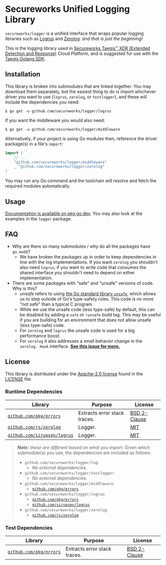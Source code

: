 # Secureworks Unified Logging Library

`secureworks/logger` is a unified interface that wraps popular logging
libraries such as [Logrus][logrus] and [Zerolog][zerolog]: _and that is just
the beginning!_

This is the logging library used in
[Secureworks Taegis™ XDR (Extended Detection and Response)][taegis-xdr] Cloud
Platform, and is suggested for use with the [Taegis Golang SDK][taegis-sdk].

## Installation

This library is broken into submodules that are linked together. You may
download them separately, but the easiest thing to do is import whichever 
driver you want to use (`logrus`, `zerolog`, or `testlogger`), and these will 
include the dependencies you need:

```
$ go get -u github.com/secureworks/logger/logrus
```

If you want the middleware you would also need:

```
$ go get -u github.com/secureworks/logger/middleware
```

Alternatively, if your project is using Go modules then, reference the driver 
package(s) in a file's `import`:

```go
import (
	// ...
	"github.com/secureworks/logger/middleware"
	_ "github.com/secureworks/logger/zerolog"
)
```

You may run any Go command and the toolchain will resolve and fetch the
required modules automatically.

## Usage

[Documentation is available on pkg.go.dev][godocs]. You may also look at the 
examples in the `logger` package.

## FAQ

- Why are there so many submodules / why do all the packages have `go.mod`s?
    - We have broken the packages up in order to keep dependencies in line 
      with the log implementations. If you want `zerolog` you shouldn't also 
      need `logrus`; if you want to write code that consumes the shared 
      interface you shouldn't need to depend on either implementation. 
- There are some packages with "safe" and "unsafe" versions of code. Why is this?
    - *unsafe* refers to using [the Go standard library `unsafe`][unsafe],
      which allows us to step outside of Go's type-safety rules. This code is 
      no more "not safe" than a typical C program.
    - While we use the unsafe code (less type-safe) by default, this can be
      disabled by adding a `safe` or `!unsafe` build tag. This may be useful
      if you are building for an environment that does not allow unsafe (less 
      type-safe) code.
    - For `zerolog` and `logrus` the unsafe code is used for a big performance 
      boost.
    - For `zerolog` it also addresses a small behavior change in the `zerolog.
      Hook` interface.
      **[See this issue for more.](https://github.com/rs/zerolog/issues/408)** 

## License

This library is distributed under the [Apache-2.0 license][apache-2] found in 
the [LICENSE](./LICENSE) file.

### Runtime Dependencies

| Library                                                                    | Purpose                         | License                                                          |
|----------------------------------------------------------------------------|---------------------------------|------------------------------------------------------------------|
| [`github.com/pkg/errors`](https://github.com/pkg/errors)                   | Extracts error stack traces.    | [BSD 2-Clause](https://choosealicense.com/licenses/bsd-2-clause) |
| [`github.com/rs/zerolog`](https://github.com/rs/zerolog)                   | Logger.                         | [MIT](https://choosealicense.com/licenses/mit/)                  |
| [`github.com/sirupsen/logrus`](https://github.com/sirupsen/logrus)         | Logger.                         | [MIT](https://choosealicense.com/licenses/mit/)                  |

> _**Note:** these are different based on what you import._ Given which submodule(s) you use, the dependencies
> are included as follows:
>
> - `github.com/secureworks/logger/log`:
>   - *No external dependencies.*
> - `github.com/secureworks/logger/testlogger`: 
>   - *No external dependencies.*
> - `github.com/secureworks/logger/middleware`:
>   - [`github.com/pkg/errors`](https://github.com/pkg/errors)
> - `github.com/secureworks/logger/logrus`:
>   - [`github.com/pkg/errors`](https://github.com/pkg/errors)
>   - [`github.com/sirupsen/logrus`](https://github.com/sirupsen/logrus)
> - `github.com/secureworks/logger/zerolog`:
>   - [`github.com/rs/zerolog`](https://github.com/rs/zerolog)

### Test Dependencies

| Library                                                  | Purpose                         | License                                                          |
|----------------------------------------------------------|---------------------------------|------------------------------------------------------------------|
| [`github.com/pkg/errors`](https://github.com/pkg/errors) | Extracts error stack traces.    | [BSD 2-Clause](https://choosealicense.com/licenses/bsd-2-clause) |

<!-- Links -->

[taegis-xdr]: https://www.secureworks.com/products/taegis/xdr
[taegis-sdk]: https://github.com/secureworks/taegis-sdk-go
[godocs]: https://pkg.go.dev/github.com/secureworks/logger
[logrus]: https://github.com/sirupsen/logrus
[zerolog]: https://github.com/rs/zerolog
[apache-2]: https://choosealicense.com/licenses/apache-2.0/
[unsafe]: https://pkg.go.dev/unsafe
